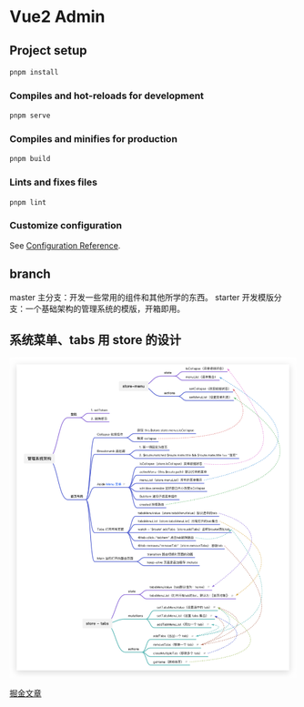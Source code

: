 # Vue2 Admin

## Project setup

```sh
pnpm install
```

### Compiles and hot-reloads for development

```sh
pnpm serve
```

### Compiles and minifies for production

```sh
pnpm build
```

### Lints and fixes files

```sh
pnpm lint
```

### Customize configuration

See [Configuration Reference](https://cli.vuejs.org/config/).

## branch

master 主分支：开发一些常用的组件和其他所学的东西。
starter 开发模版分支：一个基础架构的管理系统的模版，开箱即用。

## 系统菜单、tabs 用 store 的设计

![flow](./public/flow.png)

[掘金文章](https://juejin.cn/post/7132304086937894920)
